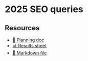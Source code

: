 # 2025 SEO queries

<!--
  This directory contains all of the 2025 SEO chapter queries.

  Each query should have a corresponding `metric_name.sql` file.
  Note that readers are linked to this directory, so try to make the SQL file names descriptive for easy browsing.

  Analysts: if helpful, you can use this README to give additional info about the queries.
-->

## Resources

- [📄 Planning doc][~google-doc]
- [📊 Results sheet][~google-sheets]
- [📝 Markdown file][~chapter-markdown]

[~google-doc]: https://docs.google.com/document/d/1CM6CV86bDndFI1EaOrplvxdclldcToQ8GFkq2POpNlg
[~google-sheets]: https://docs.google.com/spreadsheets/d/1MoWoxogYWH6fv5r485EttvVgJuw7dMzzcot66X3MWu4
[~chapter-markdown]: https://github.com/HTTPArchive/almanac.httparchive.org/tree/main/src/content/en/2025/seo.md
